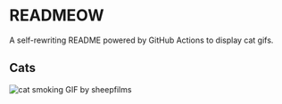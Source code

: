 # READMEOW

A self-rewriting README powered by GitHub Actions to display cat gifs.

## Cats

![cat smoking GIF by sheepfilms](https://media2.giphy.com/media/l0ExdMHUDKteztyfe/200.gif?cid=9acd02daq5tomstoop62ffku9wkfnr83d26nzqbvqxd5zs2n&ep=v1_gifs_search&rid=200.gif&ct=g)
